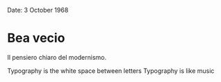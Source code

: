 Date: 3 October 1968

# Bea vecio

Il pensiero chiaro del modernismo.

Typography is the white space between letters
Typography is like music